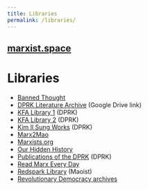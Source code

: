 ```yaml
---
title: Libraries
permalink: /libraries/
---
```


## [marxist.space](https://marxist.space)

# Libraries

* [Banned Thought](http://www.bannedthought.net/)
* [DPRK Literature Archive](https://drive.google.com/drive/folders/0B48PXBn7S_-MMVlaZjlrOEdKWFk) (Google Drive link)
* [KFA Library 1](https://www.korea-dpr.info/lib/) (DPRK)
* [KFA Library 2](https://www.korea-dpr.com/e_library.html) (DPRK)
* [Kim Il Sung Works](https://archive.org/details/kimilsungworks/mode/2up) (DPRK)
* [Marx2Mao](http://marx2mao.phpwebhosting.com/)
* [Marxists.org](https://marxists.org)
* [Our Hidden History](https://ourhiddenhistory.org/)
* [Publications of the DPRK](http://www.korean-books.com.kp/en/) (DPRK)
* [Read Marx Every Day](http://www.readmarxeveryday.org/)
* [Redspark Library](http://library.redspark.nu/Main_Page) (Maoist)
* [Revolutionary Democracy archives](https://www.revolutionarydemocracy.org/archive/)
